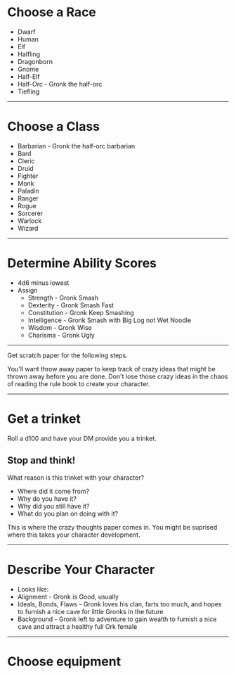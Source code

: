 # Choose a Race

* Dwarf
* Human
* Elf
* Halfling
* Dragonborn
* Gnome
* Half-Elf
* Half-Orc - Gronk the half-orc
* Tiefling

---

# Choose a Class

* Barbarian - Gronk the half-orc barbarian
* Bard
* Cleric
* Druid
* Fighter
* Monk
* Paladin
* Ranger
* Rogue
* Sorcerer
* Warlock
* Wizard

---

# Determine Ability Scores

* 4d6 minus lowest
* Assign
  * Strength - Gronk Smash
  * Dexterity - Gronk Smash Fast
  * Constitution - Gronk Keep Smashing
  * Intelligence - Gronk Smash with Big Log not Wet Noodle
  * Wisdom   - Gronk Wise
  * Charisma - Gronk Ugly

---

Get scratch paper for the following steps.

You'll want throw away paper to keep track of crazy ideas that might be thrown away before you are done.  Don't lose those crazy ideas in the chaos of reading the rule book to create your character.

---

# Get a trinket

Roll a d100 and have your DM provide you a trinket.

## Stop and think!

What reason is this trinket with your character?

* Where did it come from? 
* Why do you have it?
* Why did you still have it?
* What do you plan on doing with it?

This is where the crazy thoughts paper comes in. You might be suprised where this takes your character development.

---

# Describe Your Character

* Looks like:
* Alignment - Gronk is Good, usually
* Ideals, Bonds, Flaws - Gronk loves his clan, farts too much, and hopes to furnish a nice cave for little Gronks in the future
* Background - Gronk left to adventure to gain wealth to furnish a nice cave and attract a healthy full Ork female

---

# Choose equipment
